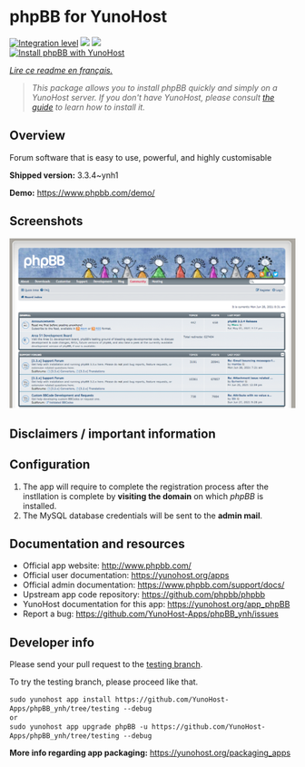 <!--
N.B.: This README was automatically generated by https://github.com/YunoHost/apps/tree/master/tools/README-generator
It shall NOT be edited by hand.
-->

# phpBB for YunoHost

[![Integration level](https://dash.yunohost.org/integration/phpBB.svg)](https://dash.yunohost.org/appci/app/phpBB) ![](https://ci-apps.yunohost.org/ci/badges/phpBB.status.svg) ![](https://ci-apps.yunohost.org/ci/badges/phpBB.maintain.svg)  
[![Install phpBB with YunoHost](https://install-app.yunohost.org/install-with-yunohost.svg)](https://install-app.yunohost.org/?app=phpBB)

*[Lire ce readme en français.](./README_fr.md)*

> *This package allows you to install phpBB quickly and simply on a YunoHost server.
If you don't have YunoHost, please consult [the guide](https://yunohost.org/#/install) to learn how to install it.*

## Overview

Forum software that is easy to use, powerful, and highly customisable

**Shipped version:** 3.3.4~ynh1

**Demo:** https://www.phpbb.com/demo/

## Screenshots

![](./doc/screenshots/screenshot.png)

## Disclaimers / important information

## Configuration

1. The app will require to complete the registration process after the instllation is complete by **visiting the domain** on  which *phpBB* is installed.
1. The MySQL database credentials will be sent to the **admin mail**.

## Documentation and resources

* Official app website: http://www.phpbb.com/
* Official user documentation: https://yunohost.org/apps
* Official admin documentation: https://www.phpbb.com/support/docs/
* Upstream app code repository: https://github.com/phpbb/phpbb
* YunoHost documentation for this app: https://yunohost.org/app_phpBB
* Report a bug: https://github.com/YunoHost-Apps/phpBB_ynh/issues

## Developer info

Please send your pull request to the [testing branch](https://github.com/YunoHost-Apps/phpBB_ynh/tree/testing).

To try the testing branch, please proceed like that.
```
sudo yunohost app install https://github.com/YunoHost-Apps/phpBB_ynh/tree/testing --debug
or
sudo yunohost app upgrade phpBB -u https://github.com/YunoHost-Apps/phpBB_ynh/tree/testing --debug
```

**More info regarding app packaging:** https://yunohost.org/packaging_apps